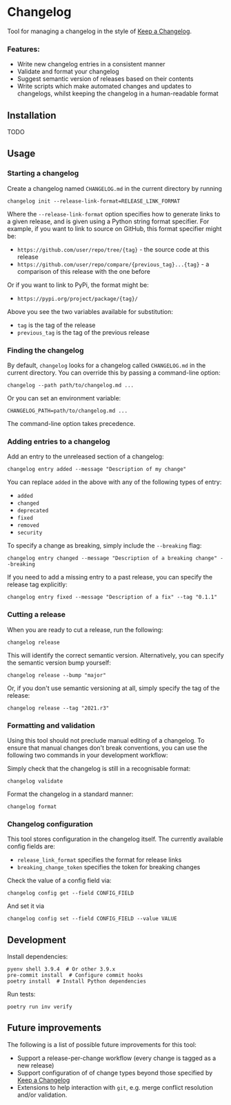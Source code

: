 # Changelog

Tool for managing a changelog in the style of [Keep a Changelog].

### Features:

- Write new changelog entries in a consistent manner
- Validate and format your changelog
- Suggest semantic version of releases based on their contents
- Write scripts which make automated changes and updates to changelogs, whilst keeping the changelog in a human-readable format

## Installation

TODO

## Usage

### Starting a changelog

Create a changelog named `CHANGELOG.md` in the current directory by running

```shell
changelog init --release-link-format=RELEASE_LINK_FORMAT
```

Where the `--release-link-format` option specifies how to generate links to a given release, and is given using a Python string format specifier. For example, if you want to link to source on GitHub, this format specifier might be:

- `https://github.com/user/repo/tree/{tag}` - the source code at this release
- `https://github.com/user/repo/compare/{previous_tag}...{tag}` - a comparison of this release with the one before

Or if you want to link to PyPi, the format might be:

- `https://pypi.org/project/package/{tag}/`

Above you see the two variables available for substitution:
- `tag` is the tag of the release
- `previous_tag` is the tag of the previous release


### Finding the changelog

By default, `changelog` looks for a changelog called `CHANGELOG.md` in the current directory. You can override this by passing a command-line option:

```shell
changelog --path path/to/changelog.md ...
```

Or you can set an environment variable:

```shell
CHANGELOG_PATH=path/to/changelog.md ...
```

The command-line option takes precedence.

### Adding entries to a changelog

Add an entry to the unreleased section of a changelog:

```shell
changelog entry added --message "Description of my change"
```

You can replace `added` in the above with any of the following types of entry:

- `added`
- `changed`
- `deprecated`
- `fixed`
- `removed`
- `security`

To specify a change as breaking, simply include the `--breaking` flag:

```shell
changelog entry changed --message "Description of a breaking change" --breaking
```

If you need to add a missing entry to a past release, you can specify the release tag explicitly:

```shell
changelog entry fixed --message "Description of a fix" --tag "0.1.1"
```

### Cutting a release

When you are ready to cut a release, run the following:

```shell
changelog release
```

This will identify the correct semantic version. Alternatively, you can specify the semantic version bump yourself:

```shell
changelog release --bump "major"
```

Or, if you don't use semantic versioning at all, simply specify the tag of the release:

```shell
changelog release --tag "2021.r3"
```

### Formatting and validation

Using this tool should not preclude manual editing of a changelog. To ensure that manual changes don't break conventions, you can use the following two commands in your development workflow:

Simply check that the changelog is still in a recognisable format:
```shell
changelog validate
```

Format the changelog in a standard manner:
```shell
changelog format
```

### Changelog configuration

This tool stores configuration in the changelog itself. The currently available config fields are:

- `release_link_format` specifies the format for release links
- `breaking_change_token` specifies the token for breaking changes

Check the value of a config field via:

```shell
changelog config get --field CONFIG_FIELD
```

And set it via

```shell
changelog config set --field CONFIG_FIELD --value VALUE
```

## Development

Install dependencies:

```shell
pyenv shell 3.9.4  # Or other 3.9.x
pre-commit install  # Configure commit hooks
poetry install  # Install Python dependencies
```

Run tests:

```shell
poetry run inv verify
```

## Future improvements

The following is a list of possible future improvements for this tool:

- Support a release-per-change workflow (every change is tagged as a new release)
- Support configuration of of change types beyond those specified by [Keep a Changelog]
- Extensions to help interaction with `git`, e.g. merge conflict resolution and/or validation.

[Keep a Changelog]: http://keepachangelog.com/en/1.0.0/
